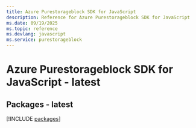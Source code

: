 ```yaml
---
title: Azure Purestorageblock SDK for JavaScript
description: Reference for Azure Purestorageblock SDK for JavaScript
ms.date: 09/19/2025
ms.topic: reference
ms.devlang: javascript
ms.service: purestorageblock
---
```

# Azure Purestorageblock SDK for JavaScript - latest
## Packages - latest
[!INCLUDE [packages](purestorageblock-index.md)]